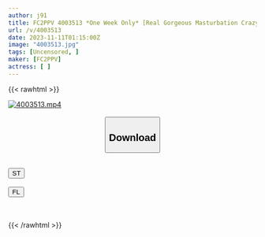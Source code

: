 ```yaml
---
author: j91
title: FC2PPV 4003513 *One Week Only* [Real Gorgeous Masturbation Crazy] A Fair-Skinned Plump 28-Year-Old Masturbating Amateur Girl Applied For AV Because It Would Be Bad If She Couldn’t Cum With A Double Big Dick!! A Perverted 3P Fuckin With Double Big Dick!! 【Limit [cen]
url: /v/4003513
date: 2023-11-11T01:15:00Z
image: "4003513.jpg"
tags: [Uncensored, ]
maker: [FC2PPV]
actress: [ ]
---
```



{{< rawhtml >}}

<div class="video" data-videoid="qy0vv8Y4j9tY4J">
    <a href="javascript:;">
        <img src="https://my.j91.asia/v/4003513/4003513.jpg" width="WIDTH" height="HEIGHT" alt="4003513.mp4" loading="lazy">
    </a>
</div>

<script type="text/javascript" src="https://j91.asia/asset/on-demand-st.js"></script>

<br>
  <link rel="stylesheet" href="https://j91.asia/asset/bs5.css">
  
  <center>
  <button class="btn btn-primary" type="button" data-bs-toggle="collapse" data-bs-target=".multi-collapse" aria-expanded="false" aria-controls="multiCollapseExample1 multiCollapseExample2"><h2>Download</h2></button></center>
</p>
<div class="row">
  <div class="col">
    <div class="collapse multi-collapse" id="multiCollapseExample1">
      <div class="card card-body">
	      	      <br>
<div class="buttons">  
<a href="https://streamtape.to/v/qy0vv8Y4j9tY4J" target="_blank"><button class="btn-hover color-3"><i class="fa fa-download"></i> ST</button></a></div>
    </div>
  </div>
</div>
  <div class="col">
    <div class="collapse multi-collapse" id="multiCollapseExample2">
      <div class="card card-body">
	      <br>
<div class="buttons">
    <a href="https://filelions.online/f/ype5wjas712b" target="_blank"><button class="btn-hover color-9"><i class="fa fa-download"></i> FL</button></a></div>
<br><br>
      </div>
    </div>
  </div>
</div>

{{< /rawhtml >}}